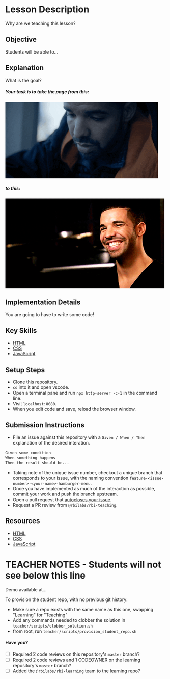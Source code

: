 # Lesson Description

Why are we teaching this lesson?

## Objective

Students will be able to...

## Explanation

What is the goal?

##### Your task is to take the page from this:

![Before](readme/before.gif)

##### to this:

![After](readme/after.gif)

## Implementation Details

You are going to have to write some code!

## Key Skills

- [HTML](https://www.w3schools.com/html/)
- [CSS](https://www.w3schools.com/css/)
- [JavaScript](https://www.w3schools.com/js/)

## Setup Steps

- Clone this repository.
- `cd` into it and open vscode.
- Open a terminal pane and run `npx http-server -c-1` in the command line.
- Visit `localhost:8080`.
- When you edit code and save, reload the browser window.

## Submission Instructions

- File an issue against this repository with a `Given / When / Then` explanation of the desired interation.

```
Given some condition
When something happens
Then the result should be...
```

- Taking note of the unique issue number, checkout a unique branch that corresponds to your issue, with the naming convention `feature-<issue-number>-<your-name>-hamburger-menu`.
- Once you have implemented as much of the interaction as possible, commit your work and push the branch upstream.
- Open a pull request that [autocloses your issue](https://help.github.com/en/github/managing-your-work-on-github/linking-a-pull-request-to-an-issue).
- Request a PR review from `@rbilabs/rbi-teaching`.

## Resources

- [HTML](https://www.w3schools.com/html/)
- [CSS](https://www.w3schools.com/css/)
- [JavaScript](https://www.w3schools.com/js/)

# TEACHER NOTES - Students will not see below this line

Demo available at...

To provision the student repo, with no previous git history:

* Make sure a repo exists with the same name as this one, swapping "Learning" for "Teaching"
* Add any commands needed to clobber the solution in `teacher/scripts/clobber_solution.sh`
* from root, run `teacher/scripts/provision_student_repo.sh`

#### Have you?

- [ ] Required 2 code reviews on this repository's `master` branch?
- [ ] Required 2 code reviews and 1 CODEOWNER on the learning repository's `master` branch?
- [ ] Added the `@rbilabs/rbi-learning` team to the learning repo?